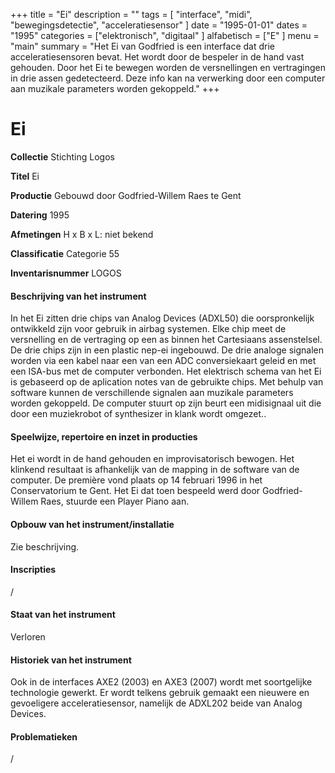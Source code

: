 ﻿+++
title = "Ei"
description = ""
tags = [ "interface", "midi", "bewegingsdetectie", "acceleratiesensor"
]
date = "1995-01-01"
dates = "1995"
categories = ["elektronisch", "digitaal"
]
alfabetisch = ["E"
]
menu = "main"
summary = "Het Ei van Godfried is een interface dat drie acceleratiesensoren bevat. Het wordt door de bespeler in de hand vast gehouden. Door het Ei te bewegen worden de versnellingen en vertragingen in drie assen gedetecteerd. Deze info kan na verwerking door een computer aan muzikale parameters worden gekoppeld."
+++

# Ei

**Collectie**
Stichting Logos

**Titel**
Ei

**Productie**
Gebouwd door Godfried-Willem Raes te Gent

**Datering**
1995

**Afmetingen**
H x B x L: niet bekend

**Classificatie**
Categorie 55

**Inventarisnummer**
LOGOS

#### Beschrijving van het instrument
In het Ei zitten drie chips van Analog Devices (ADXL50) die oorspronkelijk ontwikkeld zijn voor gebruik in airbag systemen. Elke chip meet de versnelling en de vertraging op een as binnen het Cartesiaans assenstelsel. De drie chips zijn in een plastic nep-ei ingebouwd. De drie analoge signalen worden via een kabel naar een van een ADC conversiekaart geleid en met een ISA-bus met de computer verbonden. Het elektrisch schema van het Ei is gebaseerd op de aplication notes van de gebruikte chips. Met behulp van software kunnen de verschillende signalen aan muzikale parameters worden gekoppeld. De computer stuurt op zijn beurt een midisignaal uit die door een muziekrobot of synthesizer in klank wordt omgezet..  

#### Speelwijze, repertoire en inzet in producties
Het ei wordt in de hand gehouden en improvisatorisch bewogen. Het klinkend resultaat is afhankelijk van de mapping in de software van de computer.
De première vond plaats op 14 februari 1996 in het Conservatorium te Gent. Het Ei dat toen bespeeld werd door Godfried-Willem Raes, stuurde een Player Piano aan. 

#### Opbouw van het instrument/installatie
Zie beschrijving.

#### Inscripties
/

#### Staat van het instrument
Verloren

#### Historiek van het instrument
Ook in de interfaces AXE2 (2003) en AXE3 (2007) wordt met soortgelijke technologie gewerkt. Er wordt telkens gebruik gemaakt een nieuwere en gevoeligere acceleratiesensor, namelijk de ADXL202 beide van Analog Devices.

#### Problematieken
/

